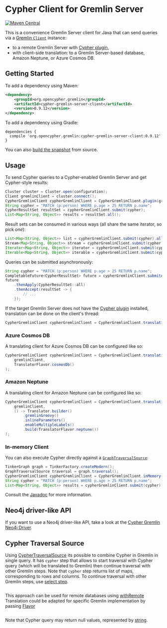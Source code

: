 # Cypher Client for Gremlin Server

[![Maven Central](https://maven-badges.herokuapp.com/maven-central/org.opencypher.gremlin/cypher-gremlin-server-client/badge.svg?style=shield)](https://maven-badges.herokuapp.com/maven-central/org.opencypher.gremlin/cypher-gremlin-server-client)

This is a convenience Gremlin Server client for Java that can send queries via a [Gremlin `Client`](https://tinkerpop.apache.org/docs/current/reference/#connecting-via-java) instance:

- to a remote Gremlin Server with [Cypher plugin](../cypher-gremlin-server-plugin),
- with client-side translation: to a Gremlin Server-based database, Amazon Neptune, or Azure Cosmos DB.
## Getting Started

To add a dependency using Maven:

```xml
<dependency>
    <groupId>org.opencypher.gremlin</groupId>
    <artifactId>cypher-gremlin-server-client</artifactId>
    <version>0.9.12</version>
</dependency>
```

To add a dependency using Gradle:

```
dependencies {
  compile 'org.opencypher.gremlin:cypher-gremlin-server-client:0.9.12'
}
```

You can also [build the snapshot](../README.md#development) from source.

## Usage

To send Cypher queries to a Cypher-enabled Gremlin Server and get Cypher-style results:

<!-- [freshReadmeSource](../../testware/integration-tests/src/test/java/org/opencypher/gremlin/snippets/CypherGremlinServerClientSnippets.java#gremlinStyle) -->
```java
Cluster cluster = Cluster.open(configuration);
Client gremlinClient = cluster.connect();
CypherGremlinClient cypherGremlinClient = CypherGremlinClient.plugin(gremlinClient);
String cypher = "MATCH (p:person) WHERE p.age > 25 RETURN p.name";
CypherResultSet resultSet = cypherGremlinClient.submit(cypher);
List<Map<String, Object>> results = resultSet.all();
```

Result sets can be consumed in various ways (all share the same iterator, so pick _one_):

<!-- [freshReadmeSource](../../testware/integration-tests/src/test/java/org/opencypher/gremlin/snippets/CypherGremlinServerClientSnippets.java#workingWithCypherGremlinClient) -->
```java
List<Map<String, Object>> list = cypherGremlinClient.submit(cypher).all(); // as a list
Stream<Map<String, Object>> stream = cypherGremlinClient.submit(cypher).stream(); // as a stream
Iterator<Map<String, Object>> iterator = cypherGremlinClient.submit(cypher).iterator(); // as an iterator
Iterable<Map<String, Object>> iterable = cypherGremlinClient.submit(cypher); // also an iterable
```

Queries can be submitted asynchronously:

<!-- [freshReadmeSource](../../testware/integration-tests/src/test/java/org/opencypher/gremlin/snippets/CypherGremlinServerClientSnippets.java#async) -->
```java
String cypher = "MATCH (p:person) WHERE p.age > 25 RETURN p.name";
CompletableFuture<CypherResultSet> future = cypherGremlinClient.submitAsync(cypher);
future
    .thenApply(CypherResultSet::all)
    .thenAccept(resultSet -> {
        // ...
    });
```

If the target Gremlin Server does not have the [Cypher plugin](../cypher-gremlin-server-plugin) installed, translation can be done on the client's thread:

<!-- [freshReadmeSource](../../testware/integration-tests/src/test/java/org/opencypher/gremlin/snippets/CypherGremlinServerClientSnippets.java#translating) -->
```java
CypherGremlinClient cypherGremlinClient = CypherGremlinClient.translating(gremlinClient);
```

### Azure Cosmos DB

A translating client for Azure Cosmos DB can be configured like so:

<!-- [freshReadmeSource](../../testware/integration-tests/src/test/java/org/opencypher/gremlin/snippets/CypherGremlinServerClientSnippets.java#cosmosdb) -->
```java
CypherGremlinClient cypherGremlinClient = CypherGremlinClient.translating(
    gremlinClient,
    TranslatorFlavor.cosmosDb()
);
```

### Amazon Neptune

A translating client for Amazon Neptune can be configured like so:

<!-- [freshReadmeSource](../../testware/integration-tests/src/test/java/org/opencypher/gremlin/snippets/CypherGremlinServerClientSnippets.java#neptune) -->
```java
CypherGremlinClient cypherGremlinClient = CypherGremlinClient.translating(
    gremlinClient,
    () -> Translator.builder()
        .gremlinGroovy()
        .inlineParameters()
        .enableMultipleLabels()
        .build(TranslatorFlavor.neptune())
);
```

### In-memory Client

You can also execute Cypher directly against a [`GraphTraversalSource`](https://tinkerpop.apache.org/docs/current/reference/#the-graph-process):

<!-- [freshReadmeSource](../../testware/integration-tests/src/test/java/org/opencypher/gremlin/snippets/CypherGremlinServerClientSnippets.java#inMemory) -->
```java
TinkerGraph graph = TinkerFactory.createModern();
GraphTraversalSource traversal = graph.traversal();
CypherGremlinClient cypherGremlinClient = CypherGremlinClient.inMemory(traversal);
String cypher = "MATCH (p:person) WHERE p.age > 25 RETURN p.name";
List<Map<String, Object>> results = cypherGremlinClient.submit(cypher).all();
```

Consult the [Javadoc](https://opencypher.github.io/cypher-for-gremlin/api/0.9.12/java/org/opencypher/gremlin/client/package-summary.html) for more information.

## Neo4j driver-like API

If you want to use a Neo4j driver-like API, take a look at the [Cypher Gremlin Neo4j Driver](../cypher-gremlin-neo4j-driver).

## Cypher Traversal Source

Using [CypherTraversalSource](https://opencypher.github.io/cypher-for-gremlin/api/0.9.12/java/org/opencypher/gremlin/client/CypherTraversalSource.html)
its possible to combine Cypher in Gremlin in single query. It has `cypher` step that allows to start traversal with Cypher 
query (which will be translated to Gremlin) then continue traversal with other Gremlin steps. Note that `cypher` step returns list of maps, corresponding to rows and columns.
To continue traversal with other Gremlin steps, use [select step](http://tinkerpop.apache.org/docs/current/reference/#select-step). 

<!-- [freshReadmeSource](../../testware/integration-tests/src/test/java/org/opencypher/gremlin/snippets/CypherGremlinServerClientSnippets.java#cypherTraversalSource) -->
```java
```

This approach can be used for remote databases using [withRemote](http://tinkerpop.apache.org/docs/current/reference/#connecting-gremlin-server)
Translation could be adapted for specific Gremlin implementation by passing [Flavor](https://github.com/opencypher/cypher-for-gremlin/wiki/Gremlin-implementations#flavors)

<!-- [freshReadmeSource](../../testware/integration-tests/src/test/java/org/opencypher/gremlin/snippets/CypherGremlinServerClientSnippets.java#cypherTraversalSourceWithRemote) -->
```java
```

Note that Cypher query may return null values, represented by [string](https://opencypher.github.io/cypher-for-gremlin/api/0.9.12/java/constant-values.html#org.opencypher.gremlin.translation.Tokens.NULL).

 


